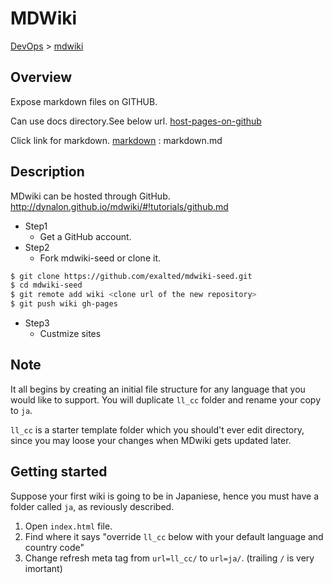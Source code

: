 MDWiki
============================
[DevOps](../index.md) > [mdwiki](index.md)

Overview
----------------------------
Expose markdown files on GITHUB.

Can use docs directory.See below url.
[host-pages-on-github](./host-pages-on-github.md)

Click link for markdown.
[markdown](./markdown.md)  : markdown.md

Description
----------------------------

MDwiki can be hosted through GitHub.
http://dynalon.github.io/mdwiki/#!tutorials/github.md

* Step1
  - Get a GitHub account.
* Step2
  - Fork mdwiki-seed or clone it.
```bash
$ git clone https://github.com/exalted/mdwiki-seed.git
$ cd mdwiki-seed
$ git remote add wiki <clone url of the new repository>
$ git push wiki gh-pages
```

* Step3
  - Custmize sites

Note
--------------------------------
It all begins by creating an initial file structure for any language that you would like to support. You will duplicate `ll_cc` folder and rename your copy to `ja`.

`ll_cc` is a starter template folder which you should't ever edit directory, since you may loose your changes when MDwiki gets updated later.

Getting started
-----
Suppose your first wiki is going to be in Japaniese, hence you must have a folder called `ja`, as reviously described.

1. Open `index.html` file.
2. Find where it says "override `ll_cc` below with your default language and country code"
3. Change refresh meta tag from `url=ll_cc/` to `url=ja/`. (trailing `/` is very imortant)
